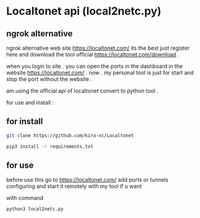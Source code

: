# Localtonet api (local2netc.py)

## ngrok alternative
ngrok alternative web site https://localtonet.com/ its the best just register here and download the tool official https://localtonet.com/download .

when you login to site . you can open the ports in the dashboard in the website https://localtonet.com/ .
now .
my personal tool is just for start and stop the port without the website . 

am using the official api of localtonet convert to python tool .

for use and install :

## for install 
```sh
git clone https://github.com/kira-xc/Localtonet
```
```sh
pip3 install -r requirements.txt
```


## for use 
before use this go to https://localtonet.com/ add ports or tunnels configuring and start it remotely with my tool if u want 

with command

```sh
python3 local2netc.py
```
